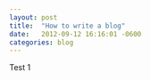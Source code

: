 ```yaml
---
layout: post
title:  "How to write a blog"
date:   2012-09-12 16:16:01 -0600
categories: blog
---
```


Test 1
